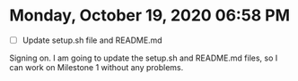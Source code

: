 # Monday, October 19, 2020 06:58 PM
- [ ] Update setup.sh file and README.md

Signing on. I am going to update the setup.sh and README.md files, so I can work on Milestone 1 without any problems.

